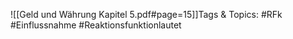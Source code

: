 
![[Geld und Währung Kapitel 5.pdf#page=15]]Tags & Topics:
   #RFk
   #Einflussnahme
   #Reaktionsfunktionlautet